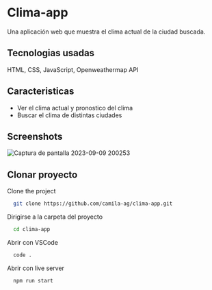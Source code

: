 # Clima-app

Una aplicación web que muestra el clima actual de la ciudad buscada.

## Tecnologias usadas

HTML, CSS, JavaScript, Openweathermap API

## Caracteristicas

- Ver el clima actual y pronostico del clima
- Buscar el clima de distintas ciudades

## Screenshots

![Captura de pantalla 2023-09-09 200253](https://github.com/camila-ag/clima-app/assets/78826652/9e41efed-5c8f-49ab-b824-e8c5a1c1956f)

## Clonar proyecto

Clone the project

```bash
  git clone https://github.com/camila-ag/clima-app.git
```

Dirigirse a la carpeta del proyecto

```bash
  cd clima-app
```

Abrir con VSCode

```bash
  code .
```

Abrir con live server

```bash
  npm run start
```
